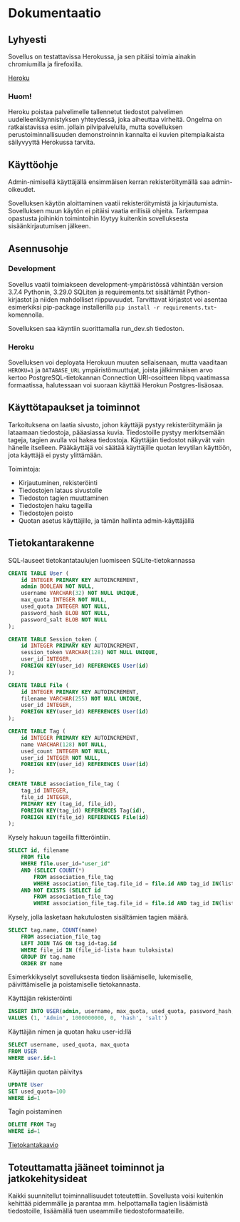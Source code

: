 # Dokumentaatio

## Lyhyesti

Sovellus on testattavissa Herokussa, ja sen pitäisi toimia ainakin chromiumilla ja firefoxilla.

[Heroku](https://demo-tsoha.herokuapp.com/)

### Huom!
Heroku poistaa palvelimelle tallennetut tiedostot palvelimen uudelleenkäynnistyksen yhteydessä, joka aiheuttaa virheitä.
Ongelma on ratkaistavissa esim. jollain pilvipalvelulla, mutta sovelluksen perustoiminnallisuuden demonstroinnin kannalta ei kuvien pitempiaikaista säilyvyyttä Herokussa tarvita. 

## Käyttöohje

Admin-nimisellä käyttäjällä ensimmäisen kerran rekisteröitymällä saa admin-oikeudet.

Sovelluksen käytön aloittaminen vaatii rekisteröitymistä ja kirjautumista. Sovelluksen muun käytön ei pitäisi vaatia erillisiä ohjeita.
Tarkempaa opastusta joihinkin toimintoihin löytyy kuitenkin sovelluksesta sisäänkirjautumisen jälkeen.

## Asennusohje

### Development
Sovellus vaatii toimiakseen development-ympäristössä vähintään version 3.7.4 Pythonin, 3.29.0 SQLiten ja requirements.txt sisältämät Python-kirjastot ja niiden mahdolliset riippuvuudet.
Tarvittavat kirjastot voi asentaa esimerkiksi pip-package installerilla `pip install -r requirements.txt`-komennolla.

Sovelluksen saa käyntiin suorittamalla run_dev.sh tiedoston.

### Heroku
Sovelluksen voi deployata Herokuun muuten sellaisenaan, mutta vaaditaan `HEROKU=1` ja `DATABASE_URL` ympäristömuuttujat, joista jälkimmäisen arvo kertoo PostgreSQL-tietokannan Connection URI-osoitteen libpq vaatimassa formaatissa, halutessaan voi suoraan käyttää Herokun Postgres-lisäosaa.

## Käyttötapaukset ja toiminnot

Tarkoituksena on laatia sivusto, johon käyttäjä pystyy rekisteröitymään ja lataamaan tiedostoja, pääasiassa kuvia. Tiedostoille pystyy merkitsemään tageja, tagien avulla voi hakea tiedostoja. Käyttäjän tiedostot näkyvät vain hänelle itselleen. Pääkäyttäjä voi säätää käyttäjille quotan levytilan käyttöön, jota käyttäjä ei pysty ylittämään.

Toimintoja:
- Kirjautuminen, rekisteröinti
- Tiedostojen lataus sivustolle
- Tiedoston tagien muuttaminen
- Tiedostojen haku tageilla
- Tiedostojen poisto
- Quotan asetus käyttäjille, ja tämän hallinta admin-käyttäjällä

## Tietokantarakenne

SQL-lauseet tietokantataulujen luomiseen SQLite-tietokannassa

```SQL
CREATE TABLE User (
	id INTEGER PRIMARY KEY AUTOINCREMENT,
	admin BOOLEAN NOT NULL,
	username VARCHAR(32) NOT NULL UNIQUE,
	max_quota INTEGER NOT NULL,
	used_quota INTEGER NOT NULL,
	password_hash BLOB NOT NULL,
	password_salt BLOB NOT NULL
);
```

```SQL
CREATE TABLE Session_token (
	id INTEGER PRIMARY KEY AUTOINCREMENT,
	session_token VARCHAR(128) NOT NULL UNIQUE,
	user_id INTEGER,
	FOREIGN KEY(user_id) REFERENCES User(id)
);
```

```SQL
CREATE TABLE File (
	id INTEGER PRIMARY KEY AUTOINCREMENT,
	filename VARCHAR(255) NOT NULL UNIQUE,
	user_id INTEGER,
	FOREIGN KEY(user_id) REFERENCES User(id)
);
```

```SQL
CREATE TABLE Tag (
	id INTEGER PRIMARY KEY AUTOINCREMENT,
	name VARCHAR(128) NOT NULL,
	used_count INTEGER NOT NULL,
	user_id INTEGER NOT NULL,
	FOREIGN KEY(user_id) REFERENCES User(id)
);
```

```SQL
CREATE TABLE association_file_tag (
	tag_id INTEGER,
	file_id INTEGER,
	PRIMARY KEY (tag_id, file_id),
	FOREIGN KEY(tag_id) REFERENCES Tag(id),
	FOREIGN KEY(file_id) REFERENCES File(id)
);
```
Kysely hakuun tageilla filtteröintiin.
```SQL
SELECT id, filename
	FROM file
	WHERE file.user_id="user_id"
	AND (SELECT COUNT(*)
		FROM association_file_tag
		WHERE association_file_tag.file_id = file.id AND tag_id IN(lista include-tageista)) = include-tagien määrä
	AND NOT EXISTS (SELECT id
		FROM association_file_tag
		WHERE association_file_tag.file_id = file.id AND tag_id IN(lista exclude-tageista))
```

Kysely, jolla lasketaan hakutulosten sisältämien tagien määrä.
```SQL
SELECT tag.name, COUNT(name)
	FROM association_file_tag
	LEFT JOIN TAG ON tag_id=tag.id
	WHERE file_id IN (file_id-lista haun tuloksista)
	GROUP BY tag.name
	ORDER BY name
```

Esimerkkikyselyt sovelluksesta tiedon lisäämiselle, lukemiselle, päivittämiselle ja poistamiselle tietokannasta.

Käyttäjän rekisteröinti
```SQL
INSERT INTO USER(admin, username, max_quota, used_quota, password_hash, password_salt)
VALUES (1, 'Admin', 1000000000, 0, 'hash', 'salt')
```

Käyttäjän nimen ja quotan haku user-id:llä
```SQL
SELECT username, used_quota, max_quota
FROM USER
WHERE user.id=1
```

Käyttäjän quotan päivitys
```SQL
UPDATE User
SET used_quota=100
WHERE id=1
```

Tagin poistaminen
```SQL
DELETE FROM Tag
WHERE id=1
```

[Tietokantakaavio](https://github.com/ArktinenKarpalo/demo-tsoha/blob/master/docs/tietokantakaavio.png)

## Toteuttamatta jääneet toiminnot ja jatkokehitysideat
Kaikki suunnitellut toiminnallisuudet toteutettiin.
Sovellusta voisi kuitenkin kehittää pidemmälle ja parantaa mm. helpottamalla tagien lisäämistä tiedostoille, lisäämällä tuen useammille tiedostoformaateille.
